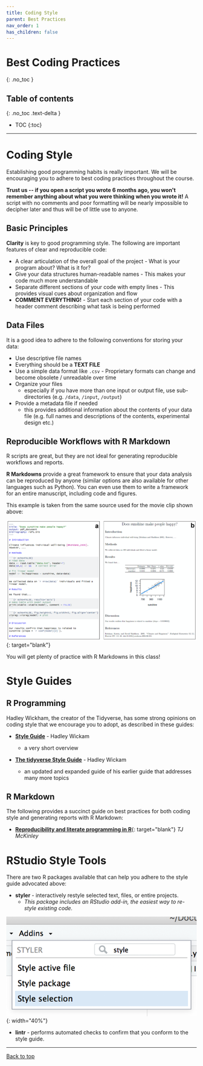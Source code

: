 ```yaml
---
title: Coding Style
parent: Best Practices
nav_order: 1
has_children: false
---
```


# Best Coding Practices
{: .no_toc }


## Table of contents
{: .no_toc .text-delta }

- TOC
{:toc}

---

# Coding Style
<!-- Note: also put something similar in the R Resources index page -->

Establishing good programming habits is really important. We will be encouraging you to adhere to best coding practices throughout the course.

**Trust us -- if you open a script you wrote 6 months ago, you won't remember anything about what you were thinking when you wrote it!** A script with no comments and poor formatting will be nearly impossible to decipher later and thus will be of little use to anyone.


## Basic Principles

**Clarity** is key to good programming style. The following are important features of clear and reproducible code:

+ A clear articulation of the overall goal of the project - What is your program about? What is it for?
+ Give your data structures human-readable names - This makes your code much more understandable
+ Separate different sections of your code with empty lines - This provides visual cues about organization and flow
+ **COMMENT EVERYTHING!** - Start each section of your code with a header comment describing what task is being performed


## Data Files

It is a good idea to adhere to the following conventions for storing your data:

+ Use descriptive file names
+ Everything should be a **TEXT FILE**
+ Use a simple data format like `.csv` - Proprietary formats can change and become obsolete / unreadable over time
+ Organize your files
  + especially if you have more than one input or output file, use sub-directories (e.g. `/data`, `/input`, `/output`)
+ Provide a metadata file if needed
  + this provides additional information about the contents of your data file (e.g. full names and descriptions of the contents, experimental design etc.)


## Reproducible Workflows with R Markdown

R scripts are great, but they are not ideal for generating reproducible workflows and reports.

**R Markdowns** provide a great framework to ensure that your data analysis can be reproduced by anyone (similar options are also available for other languages such as Python). You can even use them to write a framework for an entire manuscript, including code and figures.

This example is taken from the same source used for the movie clip shown above:

![Manuscript template](images/Rmd_manuscript_framework.png){: target="blank"}

You will get plenty of practice with R Markdowns in this class!


# Style Guides

## R Programming

Hadley Wickham, the creator of the Tidyverse, has some strong opinions on coding style that we encourage you to adopt, as described in these guides:

+ [**Style Guide**](http://adv-r.had.co.nz/Style.html) - Hadley Wickam
  + a very short overview

+ [**The tidyverse Style Guide**](https://style.tidyverse.org/index.html) - Hadley Wickam
  + an updated and expanded guide of his earlier guide that addresses many more topics


## R Markdown

The following provides a succinct guide on best practices for both coding style and generating reports with R Markdown:

* [**Reproducibility and literate programming in R**](https://exeter-data-analytics.github.io/LitProg/index.html){: target="blank"} _TJ McKinley_


<!-- * [**R Programming for Research**](https://geanders.github.io/RProgrammingForResearch/){: target="blank"} -->


# RStudio Style Tools

There are two R packages available that can help you adhere to the style guide advocated above:

+ **styler** - interactively restyle selected text, files, or entire projects.
  + _This package includes an RStudio add-in, the easiest way to re-style existing code._

![Styler Addin](images/styler-addin.png){: width="40%"}

+ **lintr** - performs automated checks to confirm that you conform to the style guide.

---

[Back to top](#top)
